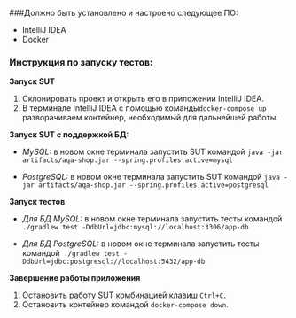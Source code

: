 ###Должно быть установлено и настроено следующее ПО:
- IntelliJ IDEA 
- Docker


### Инструкция по запуску тестов:

**Запуск SUT**
1. Склонировать проект и открыть его в приложении IntelliJ IDEA.
2. В терминале IntelliJ IDEA с помощью команды`docker-compose up` разворачиваем контейнер, необходимый для дальнейшей работы.

**Запуск SUT с поддержкой БД:**

- _MySQL:_ в новом окне терминала запустить SUT командой `java -jar artifacts/aqa-shop.jar --spring.profiles.active=mysql`

- _PostgreSQL:_ в новом окне терминала запустить SUT командой `java -jar artifacts/aqa-shop.jar --spring.profiles.active=postgresql`

**Запуск тестов**

- _Для БД MySQL:_ в новом окне терминала запустить тесты командой `./gradlew test -DdbUrl=jdbc:mysql://localhost:3306/app-db`

- _Для БД PostgreSQL:_ в новом окне терминала запустить тесты командой` ./gradlew test -DdbUrl=jdbc:postgresql://localhost:5432/app-db`

**Завершение работы приложения**
1. Остановить работу SUT комбинацией клавиш `Ctrl+C`.
2. Остановить контейнер командой `docker-compose down`.
